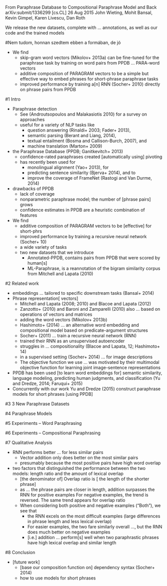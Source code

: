 From Paraphrase Database to Compositional Paraphrase Model and Back
arXiv:submit/1336299 [cs.CL] 26 Aug 2015
John Wieting, Mohit Bansal, Kevin Gimpel, Karen Livescu, Dan Roth

We release the new datasets, complete with ... annotations, as well as
our code and the trained models

#Nem tudom, honnan szedtem ebben a formában, de jó

* We find
  * skip-gram word vectors (Mikolov+ 2013a) can be fine-tuned for the
    paraphrase task by training on word pairs from PPDB ... PARA-word vectors
  * additive composition of PARAGRAM vectors to be a simple but effective way
    to embed phrases for short-phrase paraphrase tasks
  * improved performance by training a[n] RNN (Socher+ 2010) directly
    on phrase pairs from PPDB

#1 Intro

* Paraphrase detection
  * See (Androutsopoulos and Malakasiotis 2010) for a survey on approaches
  * useful for a variety of NLP tasks like
    * question answering (Rinaldi+ 2003; Fader+ 2013),
    * semantic parsing (Berant and Liang, 2014),
    * textual entailment (Bosma and Callison-Burch, 2007), and
    * machine translation (Marton+ 2009)
* the Paraphrase Database (PPDB; Ganitkevitch+ 2013)
  * confidence-rated paraphrases created [automatically using] pivoting
  * has recently been used for
    * monolingual alignment (Yao+ 2013), for
    * predicting sentence similarity (Bjerva+ 2014), and to
    * improve the coverage of FrameNet (Rastogi and Van Durme, 2014)
* drawbacks of PPDB
  * lack of coverage
  * nonparametric paraphrase model; the number of [phrase pairs] grows
  * confidence estimates in PPDB are a heuristic combination of features
* We find
  * additive composition of PARAGRAM vectors to be [effective] for short-phrs
  * improved performance by training a recursive neural network (Socher+ 10)
  * a wide variety of tasks
  * two new datasets that we introduce
    * Annotated-PPDB, contains pairs from PPDB that were scored by human[s]
    * ML-Paraphrase, is a reannotation of the bigram similarity corpus from
      Mitchell and Lapata (2010)

#2 Related work

* embeddings ... tailored to specific downstream tasks (Bansal+ 2014)
* Phrase representation[ vectors]
  * Mitchell and Lapata (2008; 2010) and Blacoe and Lapata (2012)
  * Zanzotto+ (2010) and Baroni and Zamparelli (2010)
    also ... based on operations of vectors and matrices
  * adding the word vectors (Mikolov+ 2013b)
  * Hashimoto+ (2014) ... an alternative word embedding and compositional model
    based on predicate-argument structures
  *  Socher+ (2011) ... train a recursive neural network (RNN)
    * trained their RNN as an unsupervised autoencoder
    * struggles in ... compositionality (Blacoe and Lapata, 12; Hashimoto+ 14)
    * in a supervised setting (Socher+ 2014) ... for image descriptions
    * The objective function we use ... was motivated by their multimodal
      objective function for learning joint image-sentence representations
* PPDB has been used [to learn word embeddings for] semantic similarity,
  language modeling, predicting human judgments, and classification
  (Yu and Dredze, 2014; Faruqui+ 2015)
* Concurrently with our work Yu and Dredze (2015)
  construct paraphrase models for short phrases [using PPDB]

#3 3 New Paraphrase Datasets

#4 Paraphrase Models

#5 Experiments – Word Paraphrasing

#6 Experiments – Compositional Paraphrasing

#7 Qualitative Analysis

* RNN performs better ... for less similar pairs
  * Vector addition only does better on the most similar pairs
  * presumably because the most positive pairs have high word overlap
* two factors that distinguished the performance between the two models:
  length ratio and the amount of lexical overlap
  * [the denominator of] Overlap ratio is [ the length of the shorter phrase]
  * as ... the phrase pairs are closer in length,
    addition surpasses the RNN for positive examples
    For negative examples, the trend is reversed. The
    same trend appears for overlap ratio
  * When considering both positive and negative examples (“Both”), we see that
    * the RNN excels on the most difficult examples
    (large differences in phrase length and less lexical overlap)
    * For easier examples, the two fare similarly overall ..., but the 
      RNN does much better on negative examples
    * [i.e.] addition ... perform[s] well when two paraphrastic phrases have
      high lexical overlap and similar length

#8 Conclusion

* [future work]
  * [base our composition function on] dependency syntax (Socher+ 2014)
  * how to use models for short phrases
